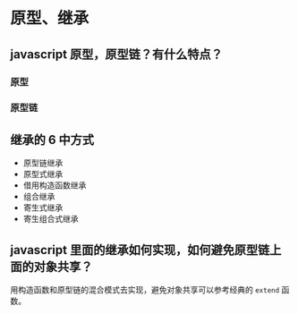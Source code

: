 # 原型、继承

## javascript 原型，原型链？有什么特点？

### 原型

### 原型链

## 继承的 6 中方式

* 原型链继承
* 原型式继承
* 借用构造函数继承
* 组合继承
* 寄生式继承
* 寄生组合式继承

## javascript 里面的继承如何实现，如何避免原型链上面的对象共享？

用构造函数和原型链的混合模式去实现，避免对象共享可以参考经典的 `extend` 函数。

```js
```